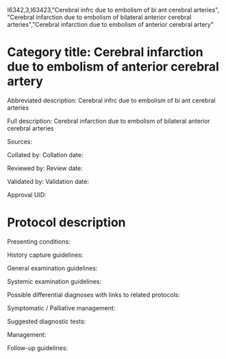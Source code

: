 I6342,3,I63423,"Cerebral infrc due to embolism of bi ant cerebral arteries", "Cerebral infarction due to embolism of bilateral anterior cerebral arteries","Cerebral infarction due to embolism of anterior cerebral artery"
# Category title: Cerebral infarction due to embolism of anterior cerebral artery

Abbreviated description: Cerebral infrc due to embolism of bi ant cerebral arteries

Full description: Cerebral infarction due to embolism of bilateral anterior cerebral arteries

Sources:

Collated by:
Collation date:

Reviewed by:
Review date:

Validated by:
Validation date:

Approval UID:

# Protocol description

Presenting conditions:

History capture guidelines:

General examination guidelines:

Systemic examination guidelines:

Possible differential diagnoses with links to related protocols:

Symptomatic / Palliative management:

Suggested diagnostic tests:

Management:

Follow-up guidelines:
